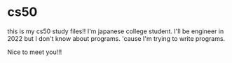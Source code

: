 # cs50
this is my cs50 study files!!
I'm japanese college student.
I'll be engineer in 2022 but I don't know about programs.
'cause I'm trying to write programs.

Nice to meet you!!!
